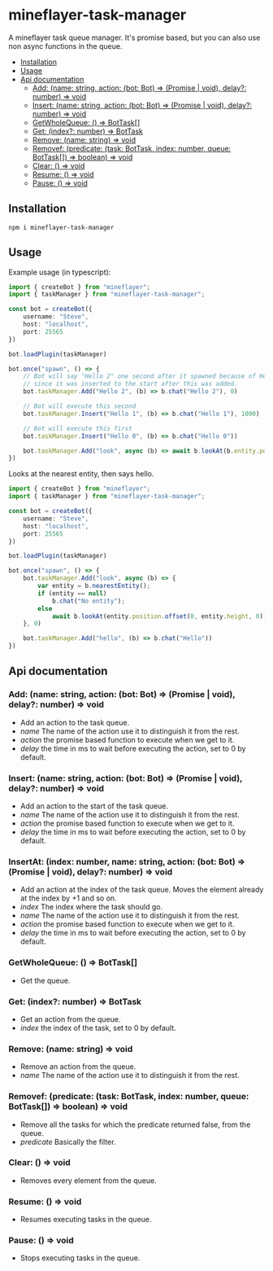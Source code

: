 # mineflayer-task-manager

A mineflayer task queue manager. It's promise based, but you can also use non async functions in the queue.

<!-- START doctoc generated TOC please keep comment here to allow auto update -->
<!-- DON'T EDIT THIS SECTION, INSTEAD RE-RUN doctoc TO UPDATE -->


- [Installation](#installation)
- [Usage](#usage)
- [Api documentation](#api-documentation)
  - [Add: (name: string, action: (bot: Bot) => (Promise<any> | void), delay?: number) => void](#add-name-string-action-bot-bot--promiseany--void-delay-number--void)
  - [Insert: (name: string, action: (bot: Bot) => (Promise<any> | void), delay?: number) => void](#insert-name-string-action-bot-bot--promiseany--void-delay-number--void)
  - [GetWholeQueue: () => BotTask[]](#getwholequeue---bottask)
  - [Get: (index?: number) => BotTask](#get-index-number--bottask)
  - [Remove: (name: string) => void](#remove-name-string--void)
  - [Removef: (predicate: (task: BotTask, index: number, queue: BotTask[]) => boolean) => void](#removef-predicate-task-bottask-index-number-queue-bottask--boolean--void)
  - [Clear: () => void](#clear---void)
  - [Resume: () => void](#resume---void)
  - [Pause: () => void](#pause---void)

<!-- END doctoc generated TOC please keep comment here to allow auto update -->

## Installation
    npm i mineflayer-task-manager

## Usage
Example usage (in typescript):
```ts
import { createBot } from "mineflayer";
import { taskManager } from "mineflayer-task-manager";

const bot = createBot({
    username: "Steve",
    host: "localhost",
    port: 25565
})

bot.loadPlugin(taskManager)

bot.once("spawn", () => {
    // Bot will say "Hello 2" one second after it spawned because of Hello 1 executing after 1000 ms,
    // since it was inserted to the start after this was added.
    bot.taskManager.Add("Hello 2", (b) => b.chat("Hello 2"), 0)

    // Bot will execute this second
    bot.taskManager.Insert("Hello 1", (b) => b.chat("Hello 1"), 1000)

    // Bot will execute this first
    bot.taskManager.Insert("Hello 0", (b) => b.chat("Hello 0"))

    bot.taskManager.Add("look", async (b) => await b.lookAt(b.entity.position.offset(0, 0, 1)), 0)
})
```

Looks at the nearest entity, then says hello.
```ts
import { createBot } from "mineflayer";
import { taskManager } from "mineflayer-task-manager";

const bot = createBot({
    username: "Steve",
    host: "localhost",
    port: 25565
})

bot.loadPlugin(taskManager)

bot.once("spawn", () => {
    bot.taskManager.Add("look", async (b) => {
        var entity = b.nearestEntity();
        if (entity == null)
            b.chat("No entity");
        else
            await b.lookAt(entity.position.offset(0, entity.height, 0))
    }, 0)

    bot.taskManager.Add("hello", (b) => b.chat("Hello"))
})
```

## Api documentation

### Add: (name: string, action: (bot: Bot) => (Promise<any> | void), delay?: number) => void
- Add an action to the task queue.
- *name* The name of the action use it to distinguish it from the rest.
- *action* the promise based function to execute when we get to it.
- *delay* the time in ms to wait before executing the action, set to 0 by default.

### Insert: (name: string, action: (bot: Bot) => (Promise<any> | void), delay?: number) => void
- Add an action to the start of the task queue.
- *name* The name of the action use it to distinguish it from the rest.
- *action* the promise based function to execute when we get to it.
- *delay* the time in ms to wait before executing the action, set to 0 by default.

### InsertAt: (index: number, name: string, action: (bot: Bot) => (Promise<any> | void), delay?: number) => void
- Add an action at the index of the task queue. Moves the element already at the index by +1 and so on.
- *index* The index where the task should go.
- *name* The name of the action use it to distinguish it from the rest.
- *action* the promise based function to execute when we get to it.
- *delay* the time in ms to wait before executing the action, set to 0 by default.

### GetWholeQueue: () => BotTask[]
- Get the queue.

### Get: (index?: number) => BotTask
- Get an action from the queue.
- *index* the index of the task, set to 0 by default.

### Remove: (name: string) => void
- Remove an action from the queue.
- *name* The name of the action use it to distinguish it from the rest.

### Removef: (predicate: (task: BotTask, index: number, queue: BotTask[]) => boolean) => void
- Remove all the tasks for which the predicate returned false, from the queue.
- *predicate* Basically the filter.

### Clear: () => void
- Removes every element from the queue.

### Resume: () => void
- Resumes executing tasks in the queue.

### Pause: () => void
- Stops executing tasks in the queue.